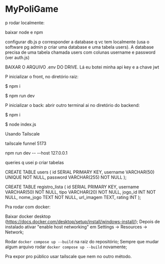 # MyPoliGame
p rodar localmente:

baixar node e npm

configurar db.js p corresponder a database q vc tem localmente (usa o software pg admin p criar uma database e uma tabela users). A database precisa de uma tabela chamada users com colunas username e password (ver auth.js) 

BAIXAR O ARQUIVO .env DO DRIVE. Lá eu botei minha api key e a chave jwt

P inicializar o front, no diretório raiz:

$ npm i

$ npm run dev

P inicializar o back: abrir outro terminal ai no diretório do backend: 

$ npm i

$ node index.js

Usando Tailscale

tailscale funnel 5173

npm run dev -- --host 127.0.0.1

queries q usei p criar tabelas

CREATE TABLE users (
    id SERIAL PRIMARY KEY,
    username VARCHAR(50) UNIQUE NOT NULL,
    password VARCHAR(255) NOT NULL
);

CREATE TABLE registro_lista (
id SERIAL PRIMARY KEY,
username VARCHAR(50) NOT NULL,
tipo VARCHAR(20) NOT NULL,
jogo_id INT NOT NULL,
nome_jogo TEXT NOT NULL,
url_imagem TEXT,
rating INT
);

Pra rodar com docker:

Baixar docker desktop (https://docs.docker.com/desktop/setup/install/windows-install/);
Depois de instalado ativar "enable host networking" em Settings -> Resources -> Network;

Rodar `docker compose up --build` na raiz do repositório;
Sempre que mudar algum arquivo rodar `docker compose up --build` novamente;

Pra expor pro público usar tailscale que nem no outro método.













